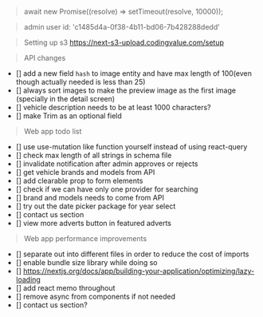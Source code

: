 > await new Promise((resolve) => setTimeout(resolve, 10000));

> admin user id: 'c1485d4a-0f38-4b11-bd06-7b428288dedd'

> Setting up s3
> https://next-s3-upload.codingvalue.com/setup

> API changes

-   [] add a new field `hash` to image entity and have max length of 100(even though actually needed is less than 25)
-   [] always sort images to make the preview image as the first image (specially in the detail screen)
-   [] vehicle description needs to be at least 1000 characters?
-   [] make Trim as an optional field

> Web app todo list

-   [] use use-mutation like function yourself instead of using react-query
-   [] check max length of all strings in schema file
-   [] invalidate notification after admin approves or rejects
-   [] get vehicle brands and models from API
-   [] add clearable prop to form elements
-   [] check if we can have only one provider for searching
-   [] brand and models needs to come from API
-   [] try out the date picker package for year select
-   [] contact us section
-   [] view more adverts button in featured adverts

> Web app performance improvements

-   [] separate out into different files in order to reduce the cost of imports
-   [] enable bundle size library while doing so
-   [] https://nextjs.org/docs/app/building-your-application/optimizing/lazy-loading
-   [] add react memo throughout
-   [] remove async from components if not needed
-   [] contact us section?
